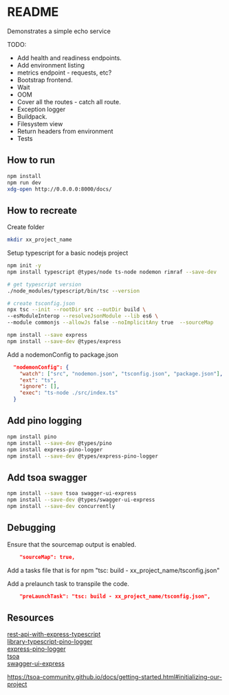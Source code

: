# README
Demonstrates a simple echo service

TODO:
* Add health and readiness endpoints. 
* Add environment listing
* metrics endpoint - requests, etc? 
* Bootstrap frontend.  
* Wait
* OOM
* Cover all the routes - catch all route.  
* Exception logger
* Buildpack.
* Filesystem view
* Return headers from environment
* Tests

## How to run
```sh
npm install
npm run dev
xdg-open http://0.0.0.0:8000/docs/
```

## How to recreate
Create folder  
```sh
mkdir xx_project_name
```

Setup typescript for a basic nodejs project
```sh
npm init -y   
npm install typescript @types/node ts-node nodemon rimraf --save-dev  

# get typescript version
./node_modules/typescript/bin/tsc --version 

# create tsconfig.json
npx tsc --init --rootDir src --outDir build \
--esModuleInterop --resolveJsonModule --lib es6 \
--module commonjs --allowJs false --noImplicitAny true  --sourceMap 

npm install --save express 
npm install --save-dev @types/express
```

Add a nodemonConfig to package.json 
```json
  "nodemonConfig": {
    "watch": ["src", "nodemon.json", "tsconfig.json", "package.json"],
    "ext": "ts",
    "ignore": [],
    "exec": "ts-node ./src/index.ts"
  }
```
## Add pino logging
```sh
npm install pino     
npm install --save-dev @types/pino   
npm install express-pino-logger
npm install --save-dev @types/express-pino-logger
```

## Add tsoa swagger
```sh
npm install --save tsoa swagger-ui-express
npm install --save-dev @types/swagger-ui-express
npm install --save-dev concurrently
```




## Debugging 
Ensure that the sourcemap output is enabled. 
```json
    "sourceMap": true,  
```

Add a tasks file that is for npm "tsc: build - xx_project_name/tsconfig.json"  

Add a prelaunch task to transpile the code.  
```json
    "preLaunchTask": "tsc: build - xx_project_name/tsconfig.json",
```



## Resources

[rest-api-with-express-typescript](https://rsbh.dev/blog/rest-api-with-express-typescript)  
[library-typescript-pino-logger](https://blog.morizyun.com/javascript/library-typescript-pino-logger.html)  
[express-pino-logger](https://github.com/pinojs/express-pino-logger#readme)  
[tsoa](https://github.com/lukeautry/tsoa)  
[swagger-ui-express](https://github.com/scottie1984/swagger-ui-express)  


https://tsoa-community.github.io/docs/getting-started.html#initializing-our-project